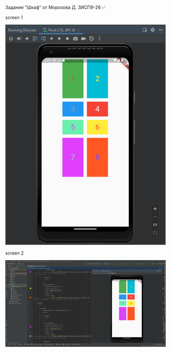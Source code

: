 Задание "Шкаф" от Морозова Д. 3ИСП9-26 :white_check_mark:

screen 1

![Image](https://github.com/Y3Cv/HomeWork/raw/main/images/screen1.png)

screen 2

![Image](https://github.com/Y3Cv/HomeWork/raw/main/images/screen2.png)
